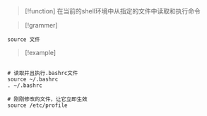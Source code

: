 
> [!function] 
> 在当前的shell环境中从指定的文件中读取和执行命令



> [!grammer] 
```shell
source 文件
```



> [!example] 
```shell

# 读取并且执行.bashrc文件
source ~/.bashrc
. ~/.bashrc

# 刚刚修改的文件，让它立即生效
source /etc/profile
```

